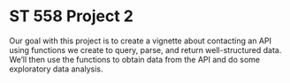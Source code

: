 # ST 558 Project 2

Our goal with this project is to create a vignette about contacting an API using functions we create to query, parse, and return well-structured data. We’ll then use the functions to obtain data from the API and do some exploratory data analysis.
